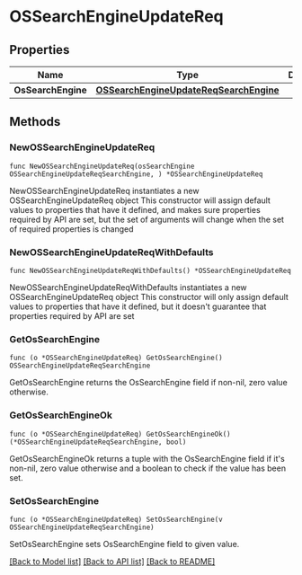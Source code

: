 # OSSearchEngineUpdateReq

## Properties

Name | Type | Description | Notes
------------ | ------------- | ------------- | -------------
**OsSearchEngine** | [**OSSearchEngineUpdateReqSearchEngine**](OSSearchEngineUpdateReqSearchEngine.md) |  | 

## Methods

### NewOSSearchEngineUpdateReq

`func NewOSSearchEngineUpdateReq(osSearchEngine OSSearchEngineUpdateReqSearchEngine, ) *OSSearchEngineUpdateReq`

NewOSSearchEngineUpdateReq instantiates a new OSSearchEngineUpdateReq object
This constructor will assign default values to properties that have it defined,
and makes sure properties required by API are set, but the set of arguments
will change when the set of required properties is changed

### NewOSSearchEngineUpdateReqWithDefaults

`func NewOSSearchEngineUpdateReqWithDefaults() *OSSearchEngineUpdateReq`

NewOSSearchEngineUpdateReqWithDefaults instantiates a new OSSearchEngineUpdateReq object
This constructor will only assign default values to properties that have it defined,
but it doesn't guarantee that properties required by API are set

### GetOsSearchEngine

`func (o *OSSearchEngineUpdateReq) GetOsSearchEngine() OSSearchEngineUpdateReqSearchEngine`

GetOsSearchEngine returns the OsSearchEngine field if non-nil, zero value otherwise.

### GetOsSearchEngineOk

`func (o *OSSearchEngineUpdateReq) GetOsSearchEngineOk() (*OSSearchEngineUpdateReqSearchEngine, bool)`

GetOsSearchEngineOk returns a tuple with the OsSearchEngine field if it's non-nil, zero value otherwise
and a boolean to check if the value has been set.

### SetOsSearchEngine

`func (o *OSSearchEngineUpdateReq) SetOsSearchEngine(v OSSearchEngineUpdateReqSearchEngine)`

SetOsSearchEngine sets OsSearchEngine field to given value.



[[Back to Model list]](../README.md#documentation-for-models) [[Back to API list]](../README.md#documentation-for-api-endpoints) [[Back to README]](../README.md)


